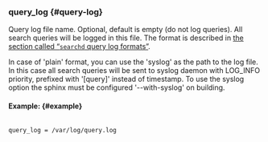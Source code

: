 ### query_log {#query-log}

Query log file name. Optional, default is empty (do not log queries). All search queries will be logged in this file. The format is described in [the section called “`searchd` query log formats”](../../searchd_query_log_formats/README.md).

In case of &#039;plain&#039; format, you can use the &#039;syslog&#039; as the path to the log file. In this case all search queries will be sent to syslog daemon with LOG_INFO priority, prefixed with &#039;[query]&#039; instead of timestamp. To use the syslog option the sphinx must be configured &#039;--with-syslog&#039; on building.

#### Example: {#example}

```

query_log = /var/log/query.log

```